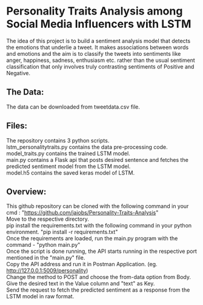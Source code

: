 # Personality Traits Analysis among Social Media Influencers with LSTM

The idea of this project is to build a sentiment analysis model that detects the emotions that underlie a tweet. It makes associations between words and emotions and the aim is to classify the tweets into sentiments like anger, happiness, sadness, enthusiasm etc. rather than the usual sentiment classification that only involves truly contrasting sentiments of Positive and Negative.

## The Data:
The data can be downloaded from tweetdata.csv file.

## Files:
The repository contains 3 python scripts. <br />
lstm_personalitytraits.py contains the data pre-processing code. <br />
model_traits.py contains the trained LSTM model. <br />
main.py contains a Flask api that posts desired sentence and fetches the predicted sentiment model from the LSTM model. <br />
model.h5 contains the saved keras model of LSTM. <br />

## Overview:
This github repository can be cloned with the following command in your cmd : "https://github.com/jaiobs/Personality-Traits-Analysis"  <br />
Move to the respective directory. <br />
pip install the requirements.txt with the following command in your python environment. "pip install -r requirements.txt" <br />
Once the requirements are loaded, run the main.py program with the command - "python main.py" <br />
Once the script is done running, the API starts running in the respective port mentioned in the "main.py" file. <br />
Copy the API address and run it in Postman Application. (eg. http://127.0.0.1:5009/personality) <br />
Change the method to POST and choose the from-data option from Body. Give the desired text in the Value column and "text" as Key. <br />
Send the request to fetch the predicted sentiment as a response from the LSTM model in raw format. <br />

